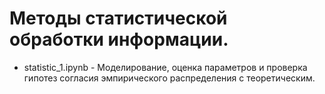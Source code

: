 # Методы статистической обработки информации.
* statistic_1.ipynb - Моделирование, оценка параметров и проверка гипотез согласия эмпирического распределения с теоретическим.
